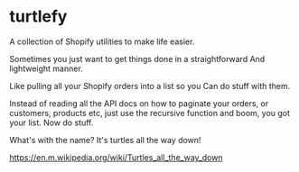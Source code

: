 # turtlefy
A collection of Shopify utilities to make life easier. 


Sometimes you just want to get things done in a straightforward
And lightweight manner.

Like pulling all your Shopify orders into a list so you 
Can do stuff with them.

Instead of reading all the API docs on how to paginate your
orders, or customers, products etc, just use the recursive 
function and boom, you got your list. Now do stuff.


What's with the name? It's turtles all the way down!

https://en.m.wikipedia.org/wiki/Turtles_all_the_way_down

